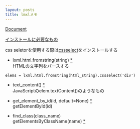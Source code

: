 ```yaml
---
layout: posts
title: lmxlメモ
---
```

[Document](http://lxml.de/)  

[インストールに必要なもの](http://lxml.de/installation.html#requirements)  

css seletorを使用する際は[cssselect](https://pypi.python.org/pypi/cssselect)をインストールする  

* lxml.html.fromstring(string) [\*](http://lxml.de/lxmlhtml.html#parsing-html)  
HTMLの文字列をパースする  

```
elems = lxml.html.fromstring(html_string).cssselect('div')
```

* text_content() [\*](http://lxml.de/lxmlhtml.html#html-element-methods)  
JavaScriptのelem.textContent()のようなもの

* get_element_by_id(id, default=None) [\*](http://lxml.de/lxmlhtml.html#html-element-methods)    
getElementById(id)

* find_class(class_name)  
getElementsByClassName(name) [\*](http://lxml.de/lxmlhtml.html#html-element-methods)  
